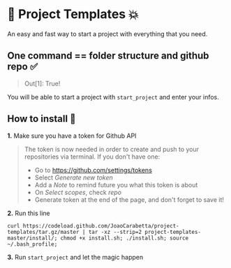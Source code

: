 # 🚀 Project Templates 💥

An easy and fast way to start a project with everything that you need.

## One command == folder structure and github repo ✅
> Out[1]: True!

You will be able to start a project with `start_project` and enter your infos.

## How to install 🧐

**1.** Make sure you have a token for Github API

> The token is now needed in order to create and push to your repositories via terminal. If you don't have one:
> - Go to https://github.com/settings/tokens
> - Select _Generate new token_
> - Add a _Note_ to remind future you what this token is about
> - On _Select scopes_, check _repo_
> - Generate token at the end of the page, and don't forget to save it!

**2.** Run this line

`curl https://codeload.github.com/JoaoCarabetta/project-templates/tar.gz/master | tar -xz --strip=2 project-templates-master/install/; chmod +x install.sh; ./install.sh; source ~/.bash_profile;`

**3.** Run `start_project` and let the magic happen
